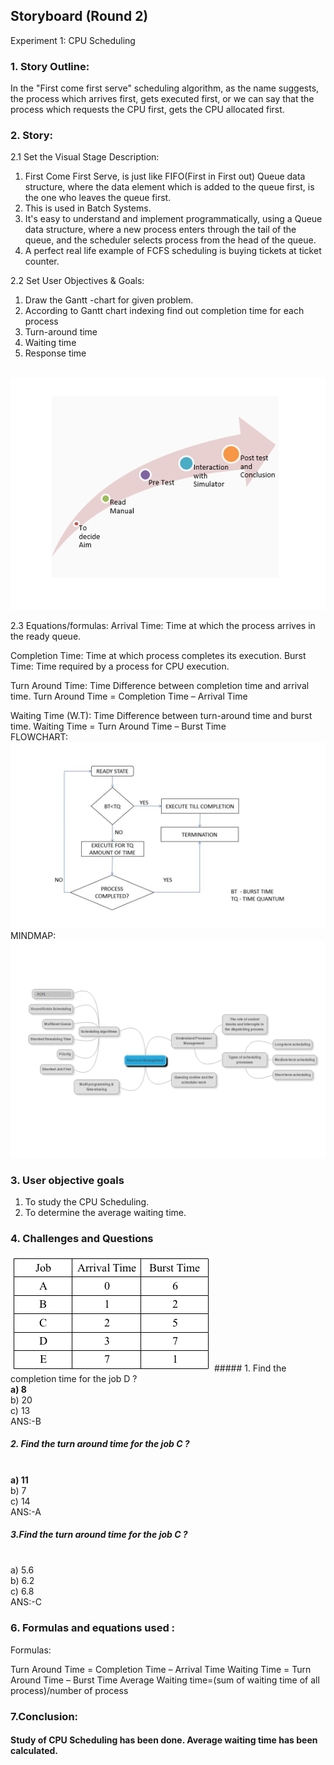 ## Storyboard (Round 2)

Experiment 1: CPU Scheduling

### 1. Story Outline:

In the "First come first serve" scheduling algorithm, as the name suggests, the process which arrives first, gets executed first, or we
can say that the process which requests the CPU first, gets the CPU allocated first.
### 2. Story:

2.1	Set the Visual Stage Description:
1.	First Come First Serve, is just like FIFO(First in First out) Queue data structure, where the data element which is added to the 
queue first, is the one who leaves the queue first.
2.	This is used in Batch Systems.
3.	It's easy to understand and implement programmatically, using a Queue data structure, where a new process enters through the tail
of the queue, and the scheduler selects process from the head of the queue.
4.	A perfect real life example of FCFS scheduling is buying tickets at ticket counter.

2.2	Set User Objectives & Goals:
1.	Draw the Gantt -chart for given problem.
2.	 According to Gantt chart indexing find out completion time for each process
3.	Turn-around time 
4.	Waiting time 
5.	Response time 


<br>
<img src="images/story.png"/>
<br>


2.3 Equations/formulas:
Arrival Time: Time at which the process arrives in the ready queue.

Completion Time: Time at which process completes its execution.
Burst Time: Time required by a process for CPU execution.

Turn Around Time: Time Difference between completion time and arrival time.
Turn Around Time = Completion Time – Arrival Time

Waiting Time (W.T): Time Difference between turn-around time and burst time.
Waiting Time = Turn Around Time – Burst Time
<br>
FLOWCHART:<br>
<img src="images/flowchart.png"/><br>
MINDMAP:<br>
<img src="images/mindmap.png"/>


### 3. User objective goals
1. To study the CPU Scheduling.
2. To determine the average waiting time.


### 4. Challenges and Questions
<img src="storyboard/images/fcfsque.png"/>
##### 1.	Find the completion time for the job D ?
<br> <b> a) 8 </b> 
<br> b) 20 
<br> c) 13
<br> ANS:-B

##### 2.	Find the turn around time for the job C ?
<br> <b> a)	11  </b>
<br> b) 7
<br> c) 14
<br> ANS:-A

##### 3.Find the turn around time for the job C ?
<br> a) 5.6
<br> b)	6.2
<br> c) 6.8
<br> ANS:-C


### 6. Formulas and equations used :

Formulas:<br> 

Turn Around Time = Completion Time – Arrival Time
Waiting Time = Turn Around Time – Burst Time
Average Waiting time=(sum of waiting time of all process)/number of process 

### 7.Conclusion:
####  Study of CPU Scheduling has been done. Average waiting time has been calculated.
